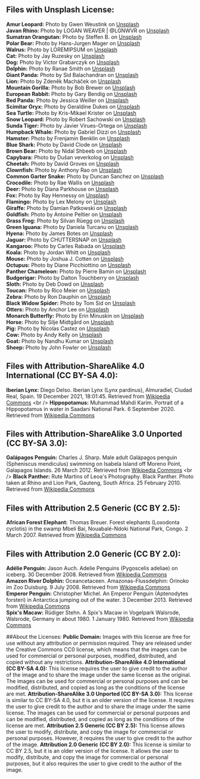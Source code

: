 

## Files with Unsplash License: <br />
**Amur Leopard:** Photo by Gwen Weustink on [Unsplash]( https://unsplash.com/photos/I3C1sSXj1i8?utm_source=unsplash&utm_medium=referral&utm_content=creditShareLink) <br /> 
**Javan Rhino:** Photo by LOGAN WEAVER | @LGNWVR on [Unsplash]( https://unsplash.com/photos/dj_46kowMqc?utm_source=unsplash&utm_medium=referral&utm_content=creditShareLink) <br />
**Sumatran Orangutan:** Photo by Steffen B. on [Unsplash]( https://unsplash.com/photos/8uAUM_pod4g?utm_source=unsplash&utm_medium=referral&utm_content=creditShareLink) <br />
**Polar Bear:** Photo by Hans-Jurgen Mager on [Unsplash]( https://unsplash.com/photos/KgRKlQXmHR0?utm_source=unsplash&utm_medium=referral&utm_content=creditShareLink) <br />
**Walrus:** Photo by LOREMIPSUM on [Unsplash]( https://unsplash.com/photos/h13Y8vyIXNU?utm_source=unsplash&utm_medium=referral&utm_content=creditShareLink) <br />
**Cat:** Photo by Jay Ruzesky on [Unsplash]( https://unsplash.com/photos/gKXKBY-C-Dk?utm_source=unsplash&utm_medium=referral&utm_content=creditShareLink) <br />
**Dog:** Photo by Victor Grabarczyk on [Unsplash]( https://unsplash.com/photos/N04FIfHhv_k?utm_source=unsplash&utm_medium=referral&utm_content=creditShareLink) <br />
**Dolphin:** Photo by Ranae Smith on [Unsplash]( https://unsplash.com/photos/fgKEqVzX5zM?utm_source=unsplash&utm_medium=referral&utm_content=creditShareLink) <br />
**Giant Panda:** Photo by Sid Balachandran on [Unsplash]( https://unsplash.com/photos/_9a-3NO5KJE?utm_source=unsplash&utm_medium=referral&utm_content=creditShareLink) <br />
**Lion:** Photo by Zdeněk Macháček on [Unsplash]( https://unsplash.com/photos/UxHol6SwLyM?utm_source=unsplash&utm_medium=referral&utm_content=creditShareLink) <br />
**Mountain Gorilla:** Photo by Bob Brewer on [Unsplash]( https://unsplash.com/photos/lV5PT7R-RuE?utm_source=unsplash&utm_medium=referral&utm_content=creditShareLink) <br />
**European Rabbit:** Photo by Gary Bendig on [Unsplash]( https://unsplash.com/photos/KvHT4dltPEQ?utm_source=unsplash&utm_medium=referral&utm_content=creditShareLink) <br />
**Red Panda:** Photo by Jessica Weiller on [Unsplash]( https://unsplash.com/photos/GAw5wFLVWVo?utm_source=unsplash&utm_medium=referral&utm_content=creditShareLink) <br />
**Scimitar Oryx:** Photo by Geraldine Dukes on [Unsplash]( https://unsplash.com/photos/35vA1XWe-BM?utm_source=unsplash&utm_medium=referral&utm_content=creditShareLink) <br />
**Sea Turtle:** Photo by Kris-Mikael Krister on [Unsplash]( https://unsplash.com/photos/aGihPIbrtVE?utm_source=unsplash&utm_medium=referral&utm_content=creditShareLink) <br />
**Snow Leopard:** Photo by Robert Sachowski on [Unsplash]( https://unsplash.com/photos/HFIvhaOcHVA?utm_source=unsplash&utm_medium=referral&utm_content=creditShareLink) <br />
**Sunda Tiger:** Photo by Javier Virues-Ortega on [Unsplash]( https://unsplash.com/photos/xWg2JqRmitI?utm_source=unsplash&utm_medium=referral&utm_content=creditShareLink) <br />
**Humpback Whale:** Photo by Gabriel Dizzi on [Unsplash]( https://unsplash.com/photos/WPXxp36tkHQ?utm_source=unsplash&utm_medium=referral&utm_content=creditShareLink) <br />
**Hamster:** Photo by Frenjamin Benklin on [Unsplash]( https://unsplash.com/photos/KIXHGKPswE0?utm_source=unsplash&utm_medium=referral&utm_content=creditShareLink) <br />
**Blue Shark:** Photo by David Clode on [Unsplash]( https://unsplash.com/photos/o3r7oVPZnZI?utm_source=unsplash&utm_medium=referral&utm_content=creditShareLink) <br />
**Brown Bear:** Photo by Nidal Shbeeb on [Unsplash]( https://unsplash.com/photos/iT9Axx176qw?utm_source=unsplash&utm_medium=referral&utm_content=creditShareLink) <br />
**Capybara:** Photo by Dušan veverkolog on [Unsplash]( https://unsplash.com/photos/yObnHvuwkiY?utm_source=unsplash&utm_medium=referral&utm_content=creditShareLink) <br />
**Cheetah:** Photo by David Groves on [Unsplash]( https://unsplash.com/photos/bcJUbYd5gTo?utm_source=unsplash&utm_medium=referral&utm_content=creditShareLink) <br />
**Clownfish:** Photo by Anthony Rao on [Unsplash]( https://unsplash.com/photos/MXj8mrLXWKY?utm_source=unsplash&utm_medium=referral&utm_content=creditShareLink) <br />
**Common Garter Snake:** Photo by Duncan Sanchez on [Unsplash]( https://unsplash.com/photos/l6aAMUH_oW8?utm_source=unsplash&utm_medium=referral&utm_content=creditShareLink) <br />
**Crocodile:** Photo by Rae Wallis on [Unsplash]( https://unsplash.com/photos/0P0_fMu-XFs?utm_source=unsplash&utm_medium=referral&utm_content=creditShareLink) <br />
**Deer:** Photo by Diana Parkhouse on [Unsplash]( https://unsplash.com/photos/Y7mzlRgkF4I?utm_source=unsplash&utm_medium=referral&utm_content=creditShareLink) <br />
**Fox:** Photo by Ray Hennessy on [Unsplash]( https://unsplash.com/photos/xUUZcpQlqpM?utm_source=unsplash&utm_medium=referral&utm_content=creditShareLink) <br />
**Flamingo:** Photo by Lex Melony on [Unsplash]( https://unsplash.com/photos/5JB_c7BAdvM?utm_source=unsplash&utm_medium=referral&utm_content=creditShareLink) <br />
**Giraffe:** Photo by Damian Patkowski on [Unsplash]( https://unsplash.com/photos/JRjod5VG0V0?utm_source=unsplash&utm_medium=referral&utm_content=creditShareLink) <br />
**Goldfish:** Photo by Antoine Peltier on [Unsplash]( https://unsplash.com/photos/nz2hUsnlyLc?utm_source=unsplash&utm_medium=referral&utm_content=creditShareLink) <br />
**Grass Frog:** Photo by Silvan Rüegg on [Unsplash]( https://unsplash.com/photos/BYdJ_aneCeo?utm_source=unsplash&utm_medium=referral&utm_content=creditShareLink) <br />
**Green Iguana:** Photo by Daniela Turcanu on [Unsplash]( https://unsplash.com/photos/K8eHnMFG1Zc?utm_source=unsplash&utm_medium=referral&utm_content=creditShareLink) <br />
**Hyena:** Photo by James Botes on [Unsplash]( https://unsplash.com/photos/HZvF_ZKSSWA?utm_source=unsplash&utm_medium=referral&utm_content=creditShareLink) <br />
**Jaguar:** Photo by CHUTTERSNAP on [Unsplash]( https://unsplash.com/photos/MpxAiNDevjU?utm_source=unsplash&utm_medium=referral&utm_content=creditShareLink) <br />
**Kangaroo:** Photo by Carles Rabada on [Unsplash]( https://unsplash.com/photos/v3v6uz-n-pQ?utm_source=unsplash&utm_medium=referral&utm_content=creditShareLink) <br />
**Koala:** Photo by Jordan Whitt on [Unsplash]( https://unsplash.com/photos/EerxztHCjM8?utm_source=unsplash&utm_medium=referral&utm_content=creditShareLink) <br />
**Mouse:** Photo by Joshua J. Cotten on [Unsplash]( https://unsplash.com/photos/CvuYZA8fsxU?utm_source=unsplash&utm_medium=referral&utm_content=creditShareLink) <br />
**Octupus:** Photo by Diane Picchiottino on [Unsplash]( https://unsplash.com/photos/dW0gfo__uU8?utm_source=unsplash&utm_medium=referral&utm_content=creditShareLink) <br />
**Panther Chameleon:** Photo by Pierre Bamin on [Unsplash]( https://unsplash.com/photos/eh_Q3gHA8gM?utm_source=unsplash&utm_medium=referral&utm_content=creditShareLink) <br />
**Budgerigar:** Photo by Dalton Touchberry on [Unsplash]( https://unsplash.com/photos/yWfdhaqSAEo?utm_source=unsplash&utm_medium=referral&utm_content=creditShareLink) <br />
**Sloth:** Photo by Deb Dowd on [Unsplash]( https://unsplash.com/photos/Tw8yUiNvwnc?utm_source=unsplash&utm_medium=referral&utm_content=creditShareLink) <br />
**Toucan:** Photo by Rico Meier on [Unsplash]( https://unsplash.com/photos/pmQRO5YcKCk?utm_source=unsplash&utm_medium=referral&utm_content=creditShareLink) <br />
**Zebra:** Photo by Ron Dauphin on [Unsplash]( https://unsplash.com/photos/k-8-eX4Y3no?utm_source=unsplash&utm_medium=referral&utm_content=creditShareLink) <br />
**Black Widow Spider:** Photo by Tom Sid on [Unsplash]( https://unsplash.com/photos/-9W8G_O4w8g?utm_source=unsplash&utm_medium=referral&utm_content=creditShareLink) <br />
**Otters:** Photo by Anchor Lee on [Unsplash]( https://unsplash.com/photos/pk7YVlj6o2o?utm_source=unsplash&utm_medium=referral&utm_content=creditShareLink) <br />
**Monarch Butterfly:** Photo by Erin Minuskin on [Unsplash]( https://unsplash.com/photos/LGaneK6yG9M?utm_source=unsplash&utm_medium=referral&utm_content=creditShareLink) <br />
**Horse:** Photo by Silje Midtgård on [Unsplash]( https://unsplash.com/photos/0F9oVQ3x2ak?utm_source=unsplash&utm_medium=referral&utm_content=creditShareLink) <br />
**Pig:** Photo by Nicolas Castez on [Unsplash]( https://unsplash.com/photos/5APBLfC2hUs?utm_source=unsplash&utm_medium=referral&utm_content=creditShareLink) <br />
**Cow:** Photo by Andy Kelly on [Unsplash]( https://unsplash.com/photos/5APBLfC2hUs?utm_source=unsplash&utm_medium=referral&utm_content=creditShareLink) <br />
**Goat:** Photo by Nandhu Kumar on [Unsplash]( https://unsplash.com/photos/jAMcUbsTvWE?utm_source=unsplash&utm_medium=referral&utm_content=creditShareLink) <br />
**Sheep:** Photo by John Fowler on [Unsplash]( https://unsplash.com/photos/jmYJBQXvLNI?utm_source=unsplash&utm_medium=referral&utm_content=creditShareLink) <br />

## Files with Attribution-ShareAlike 4.0 International (CC BY-SA 4.0): <br />
**Iberian Lynx:** Diego Delso. Iberian Lynx (Lynx pardinus), Almuradiel, Ciudad Real, Spain. 19 December 2021, 18:01:45. Retrieved from [Wikipedia Commons]( https://commons.wikimedia.org/wiki/File:Lince_ibérico_(Lynx_pardinus),_Almuradiel,_Ciudad_Real,_España,_2021-12-19,_DD_07.jpg) <br />
**Hippopotamus:** Muhammad Mahdi Karim. Portrait of a Hippopotamus in water in Saadani National Park. 6 September 2020. Retrieved from [Wikipedia Commons]( https://commons.wikimedia.org/wiki/File:Portrait_Hippopotamus_in_the_water.jpg#/media/File:Portrait_Hippopotamus_in_the_water.jpg) <br />

## Files with Attribution-ShareAlike 3.0 Unported (CC BY-SA 3.0): <br />
**Galápagos Penguin:** Charles J. Sharp. Male adult Galápagos penguin (Spheniscus mendiculus) swimming on Isabela Island off Moreno Point, Galapagos Islands. 26 March 2012. Retrieved from [Wikipedia Commons](https://en.wikipedia.org/wiki/File:Galápagos_penguin_(Spheniscus_mendiculus)_male.jpg) <br />
**Black Panther:** Rute Martins of Leoa's Photography. Black Panther. Photo taken at Rhino and Lion Park, Gauteng, South Africa. 25 February 2010. Retrieved from [Wikipedia Commons]( https://commons.wikimedia.org/wiki/File:Black_Panther.JPG#/media/File:Black_Panther.JPG) <br />

## Files with Attribution 2.5 Generic (CC BY 2.5): <br />
**African Forest Elephant:** Thomas Breuer. Forest elephants (Loxodonta cyclotis) in the swamp Mbeli Bai, Nouabalé-Ndoki National Park, Congo. 2 March 2007. Retrieved from [Wikipedia Commons]( https://commons.wikimedia.org/wiki/File:Loxodontacyclotis.jpg#/media/File:Loxodontacyclotis.jpg) <br />

## Files with Attribution 2.0 Generic (CC BY 2.0): <br />
**Adélie Penguin:** Jason Auch. Adelie Penguins (Pygoscelis adeliae) on iceberg. 30 December 2008. Retrieved from [Wikipedia Commons]( https://commons.wikimedia.org/wiki/File:Adelie_Penguins_on_iceberg.jpg#/media/File:Adelie_Penguins_on_iceberg.jpg) <br />
**Amazon River Dolphin:** Oceancetaceen. Amazonas-Flussdelphin: Orinoko im Zoo Duisburg. 9 July 2008. Retrieved from [Wikipedia Commons]( https://commons.wikimedia.org/wiki/File:Amazonas-Flussdelfin_Orinoko3.jpg#/media/File:Amazonas-Flussdelfin_Orinoko3.jpg) <br />
**Emperor Penguin:** Christopher Michel. An Emperor Penguin (Aptenodytes forsteri) in Antarctica jumping out of the water. 3 December 2013. Retrieved from [Wikipedia Commons]( https://commons.wikimedia.org/wiki/File:Penguin_in_Antarctica_jumping_out_of_the_water.jpg#/media/File:Penguin_in_Antarctica_jumping_out_of_the_water.jpg) <br />
**Spix's Macaw:** Rüdiger Stehn. A Spix's Macaw in Vogelpark Walsrode, Walsrode, Germany in about 1980. 1 January 1980. Retrieved from [Wikipedia Commons]( https://commons.wikimedia.org/wiki/File:Cyanopsitta_spixii_-Vogelpark_Walsrode,_Walsrode,_Germany-1980.jpg#/media/File:Cyanopsitta_spixii_-Vogelpark_Walsrode,_Walsrode,_Germany-1980.jpg) <br />

##About the Licenses:
**Public Domain:** Images with this license are free for use without any attribution or permission required. They are released under the Creative Commons CC0 license, which means that the images can be used for commercial or personal purposes, modified, distributed, and copied without any restrictions.
**Attribution-ShareAlike 4.0 International (CC BY-SA 4.0):** This license requires the user to give credit to the author of the image and to share the image under the same license as the original. The images can be used for commercial or personal purposes and can be modified, distributed, and copied as long as the conditions of the license are met.
**Attribution-ShareAlike 3.0 Unported (CC BY-SA 3.0):** This license is similar to CC BY-SA 4.0, but it is an older version of the license. It requires the user to give credit to the author and to share the image under the same license. The images can be used for commercial or personal purposes and can be modified, distributed, and copied as long as the conditions of the license are met.
**Attribution 2.5 Generic (CC BY 2.5):** This license allows the user to modify, distribute, and copy the image for commercial or personal purposes. However, it requires the user to give credit to the author of the image.
**Attribution 2.0 Generic (CC BY 2.0):** This license is similar to CC BY 2.5, but it is an older version of the license. It allows the user to modify, distribute, and copy the image for commercial or personal purposes, but it also requires the user to give credit to the author of the image.
